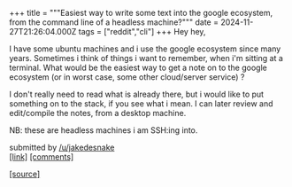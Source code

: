 +++
title = """Easiest way to write some text into the google ecosystem, from the command line of a headless machine?"""
date = 2024-11-27T21:26:04.000Z
tags = ["reddit","cli"]
+++
Hey hey,

I have some ubuntu machines and i use the google ecosystem since many years. Sometimes i think of things i want to remember, when i'm sitting at a terminal. What would be the easiest way to get a note on to the google ecosystem (or in worst case, some other cloud/server service) ?

I don't really need to read what is already there, but i would like to put something on to the stack, if you see what i mean. I can later review and edit/compile the notes, from a desktop machine.

NB: these are headless machines i am SSH:ing into.

submitted by [/u/jakedesnake](https://www.reddit.com/user/jakedesnake)  
[\[link\]](https://www.reddit.com/r/commandline/comments/1h1fees/easiest_way_to_write_some_text_into_the_google/) [\[comments\]](https://www.reddit.com/r/commandline/comments/1h1fees/easiest_way_to_write_some_text_into_the_google/)

[[source]](https://www.reddit.com/r/commandline/comments/1h1fees/easiest_way_to_write_some_text_into_the_google/)
